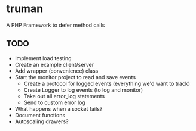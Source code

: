 truman
======

A PHP Framework to defer method calls

TODO
----
- Implement load testing
- Create an example client/server
- Add wrapper (convenience) class
- Start the monitor project to read and save events
  - Create a protocol for logged events (everything we'd want to track)
  - Create Logger to log events (to log and monitor)
  - Take out all error_log statements
  - Send to custom error log
- What happens when a socket fails?
- Document functions
- Autoscaling drawers?